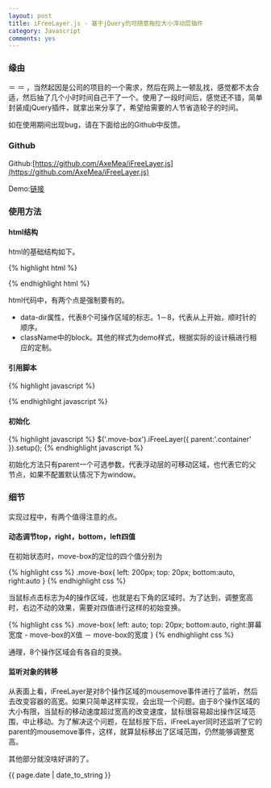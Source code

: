 ```yaml
---
layout: post
title: iFreeLayer.js - 基于jQuery的可随意拖拉大小浮动层插件
category: Javascript
comments: yes
---
```


### 缘由

＝ ＝ ，当然起因是公司的项目的一个需求，然后在网上一顿乱找，感觉都不太合适，然后抽了几个小时时间自己干了一个。使用了一段时间后，感觉还不错，简单封装成jQuery插件，就拿出来分享了，希望给需要的人节省造轮子的时间。

如在使用期间出现bug，请在下面给出的Github中反馈。

### Github

Github:[https://github.com/AxeMea/iFreeLayer.js](https://github.com/AxeMea/iFreeLayer.js)

Demo:[链接](http://axemea.github.io/javascripts/move-container/move.html)

### 使用方法

#### html结构

html的基础结构如下。

{% highlight html %}
<div class="container">
	<div class="move-box">
		<section  class="block border top" data-dir="1"></section>
		<section  class="block cross right-top" data-dir="2"></section>
		<section  class="block border right" data-dir="3"></section>
		<section  class="block cross right-bottom" data-dir="4"></section>
		<section  class="block border bottom" data-dir="5"></section>
		<section  class="block cross left-bottom" data-dir="6"></section>
		<section  class="block border left" data-dir="7"></section>
		<section  class="block cross left-top" data-dir="8"></section>
	</div>
</div>
{% endhighlight html %}

html代码中，有两个点是强制要有的。

* data-dir属性，代表8个可操作区域的标志。1－8，代表从上开始，顺时针的顺序。
* className中的block。其他的样式为demo样式，根据实际的设计稿进行相应的定制。


#### 引用脚本

{% highlight javascript %}
<script type="text/javascript" src="http://cdn.bootcss.com/jquery/3.0.0-alpha1/jquery.min.js"></script>
<script type="text/javascript" src="https://rawgit.com/axemea/iFreeLayer.js/master/iFreeLayer.min.js"></script>
{% endhighlight javascript %}

#### 初始化

{% highlight javascript %}
$('.move-box').iFreeLayer({
      parent:'.container'
    }).setup();
{% endhighlight javascript %}

初始化方法只有parent一个可选参数，代表浮动层的可移动区域，也代表它的父节点，如果不配置默认情况下为window。

### 细节

实现过程中，有两个值得注意的点。

#### 动态调节top，right，bottom，left四值

在初始状态时，move-box的定位的四个值分别为

{% highlight css %}
.move-box{
	left: 200px;
    top: 20px;
    bottom:auto,
    right:auto
}
{% endhighlight css %}

当鼠标点击标志为4的操作区域，也就是右下角的区域时。为了达到，调整宽高时，右边不动的效果，需要对四值进行这样的初始变换。

{% highlight css %}
.move-box{
	left: auto;
    top: 20px;
    bottom:auto,
    right:屏幕宽度 - move-box的X值 － move-box的宽度
}
{% endhighlight css %}

通理，8个操作区域会有各自的变换。

#### 监听对象的转移

从表面上看，iFreeLayer是对8个操作区域的mousemove事件进行了监听，然后去改变容器的高宽。如果只简单这样实现，会出现一个问题。由于8个操作区域的大小有限，当鼠标的移动速度超过宽高的改变速度，鼠标很容易超出操作区域范围，中止移动。为了解决这个问题，在鼠标按下后，iFreeLayer同时还监听了它的parent的mousemove事件，这样，就算鼠标移出了区域范围，仍然能够调整宽高。

其他部分就没啥好讲的了。





{{ page.date | date_to_string }}
